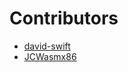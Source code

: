 # Contributors

- [david-swift](https://github.com/david-swift)
- [JCWasmx86](https://github.com/JCWasmx86)

